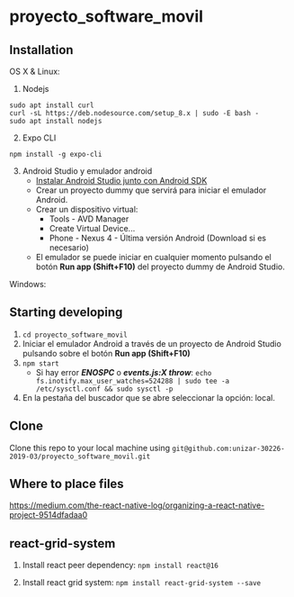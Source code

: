 # proyecto_software_movil

## Installation

OS X & Linux:

1. Nodejs
```
sudo apt install curl
curl -sL https://deb.nodesource.com/setup_8.x | sudo -E bash -
sudo apt install nodejs
```

2. Expo CLI
```
npm install -g expo-cli
```

3. Android Studio y emulador android
	- [Instalar Android Studio junto con Android SDK](https://developer.android.com/studio/index.html?gclid=Cj0KEQiAm-CyBRDx65nBhcmVtbIBEiQA7zm8lWCaBd9n9KYYunFXxXsQCPojBVHk5eIH4p9CWM1eLfUaAmd28P8HAQ "Instalador")
	- Crear un proyecto dummy que servirá para iniciar el emulador Android.
	- Crear un dispositivo virtual:
		- Tools - AVD Manager
		- Create Virtual Device...
		- Phone - Nexus 4 - Última versión Android (Download si es necesario)
	- El emulador se puede iniciar en cualquier momento pulsando el botón **Run app (Shift+F10)** del proyecto dummy de Android Studio.

Windows:

## Starting developing

1. `cd proyecto_software_movil`
2. Iniciar el emulador Android a través de un proyecto de Android Studio pulsando sobre el botón **Run app (Shift+F10)**
3. `npm start` 
	- Si hay error ***ENOSPC*** o ***events.js:X throw***:
	`echo fs.inotify.max_user_watches=524288 | sudo tee -a /etc/sysctl.conf && sudo sysctl -p`
3. En la pestaña del buscador que se abre seleccionar la opción: local.

## Clone
Clone this repo to your local machine using `git@github.com:unizar-30226-2019-03/proyecto_software_movil.git`

## Where to place files

https://medium.com/the-react-native-log/organizing-a-react-native-project-9514dfadaa0

## react-grid-system

1. Install react peer dependency: `npm install react@16`

2. Install react grid system: `npm install react-grid-system --save`


